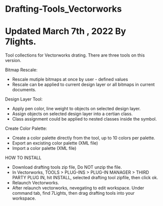 # Drafting-Tools_Vectorworks
# Updated March 7th , 2022 By 7lights.

Tool collections for Vectorworks drating. There are three tools on this version.

Bitmap Rescale:
  * Rescale mutiple bitmaps at once by user - defined values
  * Rescale can be applied to current design layer or all bitmaps in current documents.

Design Layer Tool:
  * Apply pen color, line weight to objects on selected design layer.
  * Assign objects on selected design layer into a certian class.
  * Class assignment could be applied to nested classes inside the symbol. 

Create Color Palette:
  * Create a color palette directly from the tool, up to 10 colors per palette.
  * Export an excisting color palette (XML file) 
  * Import a color palette (XML file)


HOW TO INSTALL

* Download drafting tools zip file, Do NOT unzip the file.
* In Vectorworks, TOOLS > PLUG-INS > PLUG-IN MANAGER > THIRD PARTY PLUG IN, hit INSTALL, selected drafting tool zipfile, then click ok.
* Relaunch Vectorworks. 
* After relaunch vectorworks, nevegating to edit workspace. Under command tab, find 7Lights, then drag drafting tools into your workspace. 
